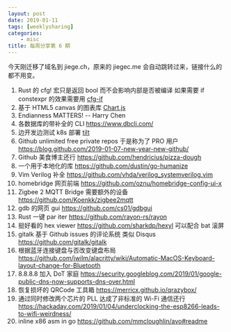 ```yaml
---
layout: post
date: 2019-01-11
tags: [weeklysharing]
categories:
    - misc
title: 每周分享第 6 期
---
```


今天刚迁移了域名到 jiege.ch，原来的 jiegec.me 会自动跳转过来，链接什么的都不用变。

1. Rust 的 cfg! 宏只是返回 bool 而不会影响内部是否被编译 如果需要 if constexpr 的效果需要用 [cfg-if](https://github.com/alexcrichton/cfg-if)
2. 基于 HTML5 canvas 的图表库 [Chart.js](https://github.com/chartjs/Chart.js)
3. Endianness MATTERS! -- Harry Chen
4. 各数据库的带补全的 CLI https://www.dbcli.com/
5. 边开发边测试 k8s 部署 [tilt](https://github.com/windmilleng/tilt)
6. Github unlimited free private repos 于是称为了 PRO 用户 https://blog.github.com/2019-01-07-new-year-new-github/
7. Github 美食博主还行 https://github.com/hendricius/pizza-dough
8. 一个用于本地化的库 https://github.com/dustin/go-humanize
9. Vim Verilog 补全 https://github.com/vhda/verilog_systemverilog.vim
10. homebridge 网页前端 https://github.com/oznu/homebridge-config-ui-x
11. Zigbee 2 MQTT Bridge 需要额外的设备 https://github.com/Koenkk/zigbee2mqtt
12. gdb 的网页 gui https://github.com/cs01/gdbgui
13. Rust 一键 par iter https://github.com/rayon-rs/rayon
14. 挺好看的 hex viewer https://github.com/sharkdp/hexyl 可以配合 bat 滚屏
15. gitalk 基于 Github issues 的评论系统 类似 Disqus https://github.com/gitalk/gitalk
16. 根据蓝牙连接键盘与否改变键盘布局 https://github.com/jwilm/alacritty/wiki/Automatic-MacOS-Keyboard-layout-change-for-Bluetooth
17. 8.8.8.8 加入 DoT 家庭 https://security.googleblog.com/2019/01/google-public-dns-now-supports-dns-over.html
18. 恢复损坏的 QRCode 工具箱 https://merricx.github.io/qrazybox/
19. 通过同时修改两个芯片的 PLL 达成了非标准的 Wi-Fi 通信还行 https://hackaday.com/2019/01/04/underclocking-the-esp8266-leads-to-wifi-weirdness/
20. inline x86 asm in go https://github.com/mmcloughlin/avo#readme
